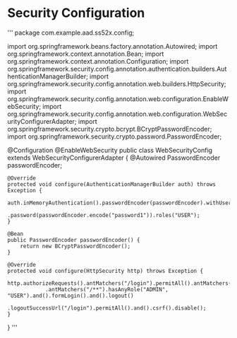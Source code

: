 # Security Configuration

'''
package com.example.aad.ss52x.config;

import org.springframework.beans.factory.annotation.Autowired;
import org.springframework.context.annotation.Bean;
import org.springframework.context.annotation.Configuration;
import org.springframework.security.config.annotation.authentication.builders.AuthenticationManagerBuilder;
import org.springframework.security.config.annotation.web.builders.HttpSecurity;
import org.springframework.security.config.annotation.web.configuration.EnableWebSecurity;
import org.springframework.security.config.annotation.web.configuration.WebSecurityConfigurerAdapter;
import org.springframework.security.crypto.bcrypt.BCryptPasswordEncoder;
import org.springframework.security.crypto.password.PasswordEncoder;

@Configuration
@EnableWebSecurity
public class WebSecurityConfig extends WebSecurityConfigurerAdapter {
	@Autowired
	PasswordEncoder passwordEncoder;

	@Override
	protected void configure(AuthenticationManagerBuilder auth) throws Exception {
		auth.inMemoryAuthentication().passwordEncoder(passwordEncoder).withUser("user1")
				.password(passwordEncoder.encode("password1")).roles("USER");
	}

	@Bean
	public PasswordEncoder passwordEncoder() {
		return new BCryptPasswordEncoder();
	}

	@Override
	protected void configure(HttpSecurity http) throws Exception {
		http.authorizeRequests().antMatchers("/login").permitAll().antMatchers("/admin/**").hasRole("ADMIN")
				.antMatchers("/**").hasAnyRole("ADMIN", "USER").and().formLogin().and().logout()
				.logoutSuccessUrl("/login").permitAll().and().csrf().disable();
	}
}
'''